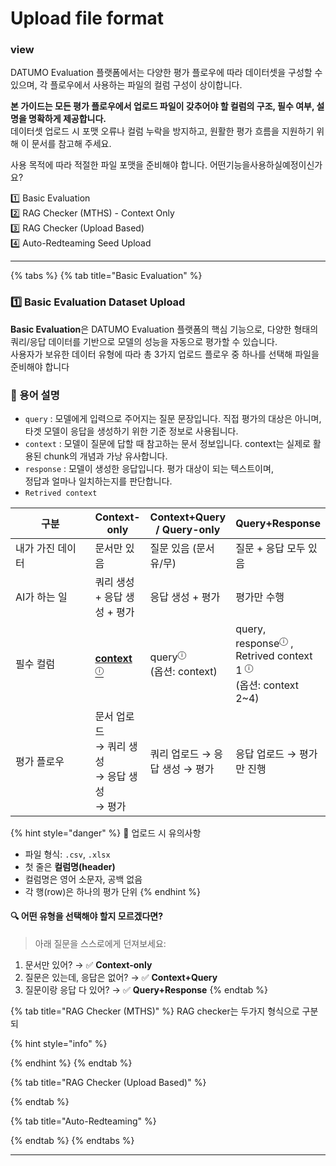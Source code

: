 # Upload file format

### view

DATUMO Evaluation 플랫폼에서는 다양한 평가 플로우에 따라 데이터셋을 구성할 수 있으며, 각 플로우에서 사용하는 파일의 컬럼 구성이 상이합니다.

**본 가이드는 모든 평가 플로우에서 업로드 파일이 갖추어야 할 컬럼의 구조, 필수 여부, 설명을 명확하게 제공합니다.**\
데이터셋 업로드 시 포맷 오류나 컬럼 누락을 방지하고, 원활한 평가 흐름을 지원하기 위해 이 문서를 참고해 주세요.

사용 목적에 따라 적절한 파일 포맷을 준비해야 합니다. 어떤기능을사용하실예정이신가요?

1️⃣ Basic Evaluation\
2️⃣ RAG Checker (MTHS) - Context Only\
3️⃣ RAG Checker (Upload Based)\
4️⃣ Auto-Redteaming Seed Upload

***

{% tabs %}
{% tab title="Basic Evaluation" %}
### 1️⃣ Basic Evaluation Dataset Upload&#x20;

**Basic Evaluation**은 DATUMO Evaluation 플랫폼의 핵심 기능으로, 다양한 형태의 쿼리/응답 데이터를 기반으로 모델의 성능을 자동으로 평가할 수 있습니다.\
사용자가 보유한 데이터 유형에 따라 총 3가지 업로드 플로우 중 하나를 선택해 파일을 준비해야 합니다



### 🧾 용어 설명&#x20;

* `query` : 모델에게 입력으로 주어지는 질문 문장입니다. 직접 평가의 대상은 아니며, 타겟 모델이 응답을 생성하기 위한 기준 정보로 사용됩니다.
* `context` : 모델이 질문에 답할 때 참고하는 문서 정보입니다. context는 실제로 활용된 chunk의 개념과 가낭 유사합니다.
* `response` : 모델이 생성한 응답입니다. 평가 대상이 되는 텍스트이며, \
  정답과 얼마나 일치하는지를 판단합니다.&#x20;
* `Retrived context`



<table><thead><tr><th width="146">구분</th><th>Context-only</th><th>Context+Query / Query-only</th><th>Query+Response</th></tr></thead><tbody><tr><td>내가 가진 데이터</td><td>문서만 있음</td><td>질문 있음 (문서 유/무)</td><td>질문 + 응답 모두 있음</td></tr><tr><td>AI가 하는 일</td><td>쿼리 생성 + 응답 생성 + 평가</td><td>응답 생성 + 평가</td><td>평가만 수행</td></tr><tr><td>필수 컬럼</td><td><a data-footnote-ref href="#user-content-fn-1"><strong>context</strong> <sup>ⓘ</sup></a></td><td>query<sup>ⓘ</sup><br>(옵션: context)</td><td>query, response<sup>ⓘ</sup> , Retrived context 1 <sup>ⓘ</sup><br>(옵션: context 2~4)</td></tr><tr><td>평가 플로우</td><td>문서 업로드 <br>→ 쿼리 생성 <br>→ 응답 생성 <br>→ 평가</td><td>쿼리 업로드 → 응답 생성 → 평가 </td><td>응답 업로드 → 평가만 진행</td></tr></tbody></table>

{% hint style="danger" %}
🧷 업로드 시 유의사항

* 파일 형식: `.csv`, `.xlsx`
* 첫 줄은 **컬럼명(header)**
* 컬럼명은 영어 소문자, 공백 없음
* 각 행(row)은 하나의 평가 단위
{% endhint %}

#### 🔍 어떤 유형을 선택해야 할지 모르겠다면?

> 아래 질문을 스스로에게 던져보세요:

1. 문서만 있어? → ✅ **Context-only**
2. 질문은 있는데, 응답은 없어? → ✅ **Context+Query**
3. 질문이랑 응답 다 있어? → ✅ **Query+Response**
{% endtab %}

{% tab title="RAG Checker (MTHS)" %}
RAG checker는 두가지 형식으로 구분되

{% hint style="info" %}

{% endhint %}
{% endtab %}

{% tab title="RAG Checker (Upload Based)" %}

{% endtab %}

{% tab title="Auto-Redteaming" %}

{% endtab %}
{% endtabs %}



***



[^1]: <sup>모델에 입력되는 질문입니다. 직접 평가의 대상은 아니며, 타겟 모델이 응답을 생성하기 위한 기준 정보로 사용됩니다.</sup>
